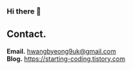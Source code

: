 ### Hi there 👋

## Contact.

**Email.** hwangbyeong9uk@gmail.com  
**Blog.** https://starting-coding.tistory.com
